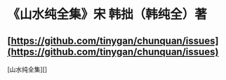 # 《山水纯全集》宋 韩拙（韩纯全）著 
## [https://github.com/tinygan/chunquan/issues](https://github.com/tinygan/chunquan/issues)
[山水纯全集][]

